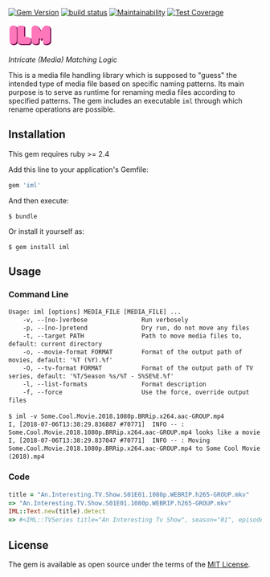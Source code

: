 [![Gem Version](https://img.shields.io/gem/v/iml.svg)](https://rubygems.org/gems/iml)
[![build status](https://travis-ci.org/aladac/iml.svg?branch=master)](https://travis-ci.org/aladac/iml)
[![Maintainability](https://api.codeclimate.com/v1/badges/232800c6e4d8778937b2/maintainability)](https://codeclimate.com/github/aladac/iml/maintainability)
[![Test Coverage](https://api.codeclimate.com/v1/badges/232800c6e4d8778937b2/test_coverage)](https://codeclimate.com/github/aladac/iml/test_coverage)

[![IML](https://github.com/aladac/iml/raw/master/doc/ilm-logo.png)](https://rubygems.org/gems/iml)

*Intricate (Media) Matching Logic*

This is a media file handling library which is supposed to "guess" the intended type of media file based on specific naming patterns.
Its main purpose is to serve as runtime for renaming media files according to specified patterns.
The gem includes an executable `iml` through which rename operations are possible.

## Installation

This gem requires ruby >= 2.4

Add this line to your application's Gemfile:

```ruby
gem 'iml'
```

And then execute:

    $ bundle

Or install it yourself as:

    $ gem install iml

## Usage

### Command Line

```
Usage: iml [options] MEDIA_FILE [MEDIA_FILE] ...
    -v, --[no-]verbose               Run verbosely
    -p, --[no-]pretend               Dry run, do not move any files
    -t, --target PATH                Path to move media files to, default: current directory
    -o, --movie-format FORMAT        Format of the output path of movies, default: '%T (%Y).%f'
    -O, --tv-format FORMAT           Format of the output path of TV series, default: '%T/Season %s/%T - S%SE%E.%f'
    -l, --list-formats               Format description
    -f, --force                      Use the force, override output files

$ iml -v Some.Cool.Movie.2018.1080p.BRRip.x264.aac-GROUP.mp4
I, [2018-07-06T13:38:29.836887 #70771]  INFO -- : Some.Cool.Movie.2018.1080p.BRRip.x264.aac-GROUP.mp4 looks like a movie
I, [2018-07-06T13:38:29.837047 #70771]  INFO -- : Moving Some.Cool.Movie.2018.1080p.BRRip.x264.aac-GROUP.mp4 to Some Cool Movie (2018).mp4
```

### Code

```ruby
title = "An.Interesting.TV.Show.S01E01.1080p.WEBRIP.h265-GROUP.mkv"
=> "An.Interesting.TV.Show.S01E01.1080p.WEBRIP.h265-GROUP.mkv"
IML::Text.new(title).detect
=> #<IML::TVSeries title="An Interesting Tv Show", season="01", episode="01", quality="1080p", source="WEBRIP", codec="h265", group="GROUP", extension="mkv">
```

## License

The gem is available as open source under the terms of the [MIT License](https://opensource.org/licenses/MIT).
